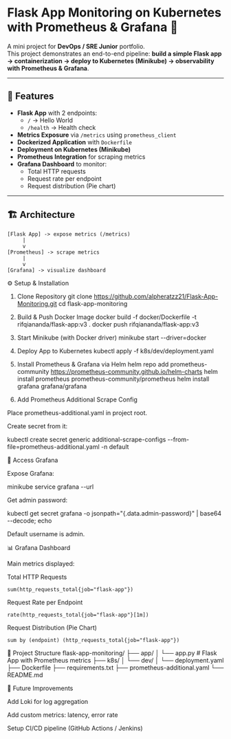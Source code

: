 # Flask App Monitoring on Kubernetes with Prometheus & Grafana 🚀

A mini project for **DevOps / SRE Junior** portfolio.  
This project demonstrates an end-to-end pipeline: **build a simple Flask app → containerization → deploy to Kubernetes (Minikube) → observability with Prometheus & Grafana**.

---

## 📌 Features
- **Flask App** with 2 endpoints:
  - `/` → Hello World  
  - `/health` → Health check
- **Metrics Exposure** via `/metrics` using `prometheus_client`
- **Dockerized Application** with `Dockerfile`
- **Deployment on Kubernetes (Minikube)**
- **Prometheus Integration** for scraping metrics
- **Grafana Dashboard** to monitor:
  - Total HTTP requests
  - Request rate per endpoint
  - Request distribution (Pie chart)

---

## 🏗️ Architecture

```plaintext
[Flask App] -> expose metrics (/metrics)
     |
     v
[Prometheus] -> scrape metrics
     |
     v
[Grafana] -> visualize dashboard
```

⚙️ Setup & Installation
1. Clone Repository
git clone https://github.com/alpheratzz21/Flask-App-Monitoring.git
cd flask-app-monitoring

2. Build & Push Docker Image
docker build -f docker/Dockerfile -t rifqiananda/flask-app:v3 .
docker push rifqiananda/flask-app:v3

3. Start Minikube (with Docker driver)
minikube start --driver=docker

4. Deploy App to Kubernetes
kubectl apply -f k8s/dev/deployment.yaml

5. Install Prometheus & Grafana via Helm
helm repo add prometheus-community https://prometheus-community.github.io/helm-charts
helm install prometheus prometheus-community/prometheus
helm install grafana grafana/grafana

6. Add Prometheus Additional Scrape Config

Place prometheus-additional.yaml in project root.

Create secret from it:

kubectl create secret generic additional-scrape-configs --from-file=prometheus-additional.yaml -n default

🔑 Access Grafana

Expose Grafana:

minikube service grafana --url


Get admin password:

kubectl get secret grafana -o jsonpath="{.data.admin-password}" | base64 --decode; echo


Default username is admin.

📊 Grafana Dashboard

Main metrics displayed:

Total HTTP Requests
```
sum(http_requests_total{job="flask-app"})
```

Request Rate per Endpoint
```
rate(http_requests_total{job="flask-app"}[1m])
```

Request Distribution (Pie Chart)
```
sum by (endpoint) (http_requests_total{job="flask-app"})
```



📂 Project Structure
flask-app-monitoring/
├── app/
│   └── app.py             # Flask App with Prometheus metrics
├── k8s/
│   └── dev/
│       └── deployment.yaml
├── Dockerfile
├── requirements.txt
├── prometheus-additional.yaml
└── README.md

🚀 Future Improvements

Add Loki for log aggregation

Add custom metrics: latency, error rate

Setup CI/CD pipeline (GitHub Actions / Jenkins)
